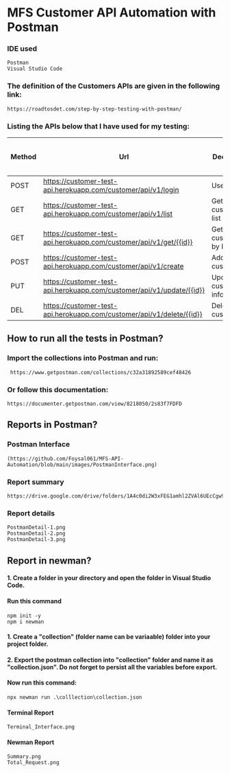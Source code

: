 # MFS Customer API Automation with Postman
### IDE used
    Postman
    Visual Studio Code
### The definition of the Customers APIs are given in the following link:
    https://roadtosdet.com/step-by-step-testing-with-postman/

### Listing the APIs below that I have used for my testing:

|Method|                        Url	                                    | Decription	|Sample Valid Request Body|
|------|-------------------------------------------------------------------|--------------|------------------------|
| POST |https://customer-test-api.herokuapp.com/customer/api/v1/login      |User login |  JSON     |
| GET  |https://customer-test-api.herokuapp.com/customer/api/v1/list       |Get customer list |	 VOID  |
| GET  |https://customer-test-api.herokuapp.com/customer/api/v1/get/{{id}} |Get customer by ID | VOID   |
| POST |https://customer-test-api.herokuapp.com/customer/api/v1/create	|  Add new customer | JSON    |
| PUT  |https://customer-test-api.herokuapp.com/customer/api/v1/update/{{id}} |  Update customer information | JSON   |
| DEL  |https://customer-test-api.herokuapp.com/customer/api/v1/delete/{{id}} |Delete customer | VOID   |


## How to run all the tests in Postman?
### Import the collections into Postman and run:
     https://www.getpostman.com/collections/c32a31892589cef48426
### Or follow this documentation:
    https://documenter.getpostman.com/view/8218050/2s83f7FDFD
## Reports in Postman?
### Postman Interface
    (https://github.com/Foysal061/MFS-API-Automation/blob/main/images/PostmanInterface.png)
### Report summary
    https://drive.google.com/drive/folders/1A4c0di2W3xFEG1amhl2ZVAl6UEcCgw94
### Report details
    PostmanDetail-1.png
    PostmanDetail-2.png
    PostmanDetail-3.png
## Report in newman?
#### 1. Create a folder in your directory and open the folder in Visual Studio Code.
#### Run this command
    npm init -y
    npm i newman
#### 1. Create a "collection" (folder name can be variaable) folder into your project folder.
#### 2. Export the postman collection into "collection" folder and name it as "collection.json". Do not forget to persist all the variables before export.
#### Now run this command:
    npx newman run .\colllection\collection.json
#### Terminal Report
    Terminal_Interface.png
#### Newman Report
    Summary.png
    Total_Request.png
